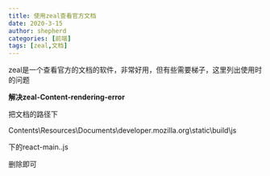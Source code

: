 ```yaml
---
title: 使用zeal查看官方文档
date: 2020-3-15
author: shepherd
categories: [前端]
tags: [zeal,文档]
---
```


zeal是一个查看官方的文档的软件，非常好用，但有些需要梯子，这里列出使用时的问题

**解决zeal-Content-rendering-error**

把文档的路径下

Contents\Resources\Documents\developer.mozilla.org\static\build\js

下的react-main.<hashcode>.js

删除即可